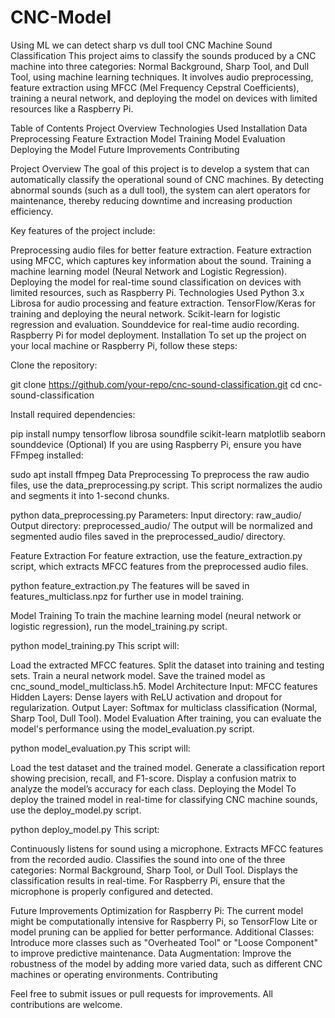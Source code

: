 # CNC-Model
Using ML we can detect sharp vs dull tool
CNC Machine Sound Classification
This project aims to classify the sounds produced by a CNC machine into three categories: Normal Background, Sharp Tool, and Dull Tool, using machine learning techniques. It involves audio preprocessing, feature extraction using MFCC (Mel Frequency Cepstral Coefficients), training a neural network, and deploying the model on devices with limited resources like a Raspberry Pi.

Table of Contents
Project Overview
Technologies Used
Installation
Data Preprocessing
Feature Extraction
Model Training
Model Evaluation
Deploying the Model
Future Improvements
Contributing

Project Overview
The goal of this project is to develop a system that can automatically classify the operational sound of CNC machines. By detecting abnormal sounds (such as a dull tool), the system can alert operators for maintenance, thereby reducing downtime and increasing production efficiency.

Key features of the project include:

Preprocessing audio files for better feature extraction.
Feature extraction using MFCC, which captures key information about the sound.
Training a machine learning model (Neural Network and Logistic Regression).
Deploying the model for real-time sound classification on devices with limited resources, such as Raspberry Pi.
Technologies Used
Python 3.x
Librosa for audio processing and feature extraction.
TensorFlow/Keras for training and deploying the neural network.
Scikit-learn for logistic regression and evaluation.
Sounddevice for real-time audio recording.
Raspberry Pi for model deployment.
Installation
To set up the project on your local machine or Raspberry Pi, follow these steps:

Clone the repository:


git clone https://github.com/your-repo/cnc-sound-classification.git
cd cnc-sound-classification

Install required dependencies:


pip install numpy tensorflow librosa soundfile scikit-learn matplotlib seaborn sounddevice
(Optional) If you are using Raspberry Pi, ensure you have FFmpeg installed:

sudo apt install ffmpeg
Data Preprocessing
To preprocess the raw audio files, use the data_preprocessing.py script. This script normalizes the audio and segments it into 1-second chunks.

python data_preprocessing.py
Parameters:
Input directory: raw_audio/
Output directory: preprocessed_audio/
The output will be normalized and segmented audio files saved in the preprocessed_audio/ directory.

Feature Extraction
For feature extraction, use the feature_extraction.py script, which extracts MFCC features from the preprocessed audio files.


python feature_extraction.py
The features will be saved in features_multiclass.npz for further use in model training.

Model Training
To train the machine learning model (neural network or logistic regression), run the model_training.py script.


python model_training.py
This script will:

Load the extracted MFCC features.
Split the dataset into training and testing sets.
Train a neural network model.
Save the trained model as cnc_sound_model_multiclass.h5.
Model Architecture
Input: MFCC features
Hidden Layers: Dense layers with ReLU activation and dropout for regularization.
Output Layer: Softmax for multiclass classification (Normal, Sharp Tool, Dull Tool).
Model Evaluation
After training, you can evaluate the model's performance using the model_evaluation.py script.


python model_evaluation.py
This script will:

Load the test dataset and the trained model.
Generate a classification report showing precision, recall, and F1-score.
Display a confusion matrix to analyze the model’s accuracy for each class.
Deploying the Model
To deploy the trained model in real-time for classifying CNC machine sounds, use the deploy_model.py script.


python deploy_model.py
This script:

Continuously listens for sound using a microphone.
Extracts MFCC features from the recorded audio.
Classifies the sound into one of the three categories: Normal Background, Sharp Tool, or Dull Tool.
Displays the classification results in real-time.
For Raspberry Pi, ensure that the microphone is properly configured and detected.

Future Improvements
Optimization for Raspberry Pi: The current model might be computationally intensive for Raspberry Pi, so TensorFlow Lite or model pruning can be applied for better performance.
Additional Classes: Introduce more classes such as "Overheated Tool" or "Loose Component" to improve predictive maintenance.
Data Augmentation: Improve the robustness of the model by adding more varied data, such as different CNC machines or operating environments.
Contributing

Feel free to submit issues or pull requests for improvements. All contributions are welcome.
